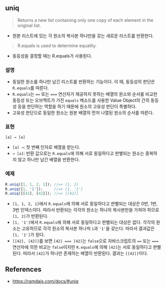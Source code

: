 ## uniq
> Returns a new list containing only one copy of each element in the original list.
- 원본 리스트에 있는 각 원소의 복사본 하나만을 갖는 새로운 리스트를 반환한다.

> R.equals is used to determine equality.
- 동등성을 결정할 때는 R.equals가 사용된다.

### 설명
- 동일한 원소를 하나만 남긴 리스트를 반환하는 기능이다. 이 때, 동등성의 판단은 `R.equals`를 따른다.
- `R.equals`는 `==` 또는 `===` 연산자가 제공하지 못하는 배열의 원소와 순서를 비교한 동등성 또는 오브젝트가 가진 `equals` 메소드를 사용한 Value Object의 간의 동등성 등을 판단하는 역할을 하기 때문에 원소의 고유성 판단이 특별하다.
- 고유성 판단으로 동일한 원소는 원본 배열의 먼저 나열된 원소의 순서를 따른다.

### 표현
```
[a] → [a]
```
- `[a] →`: 첫 번째 인자로 배열을 받는다.
- `→ [a]`: 반환 값으로는 `R.equals`에 의해 서로 동일하다고 판별되는 원소는 중복하지 않고 하나만 남긴 배열을 반환한다.

### 예제
```js
R.uniq([1, 1, 2, 1]); //=> [1, 2]
R.uniq([1, '1']);     //=> [1, '1']
R.uniq([[42], [42]]); //=> [[42]]
```
- `[1, 1, 2, 1]`에서 `R.equals`에 의해 서로 동일하다고 판별되는 대상은 0번, 1번, 3번 인덱스이다. 따라서 반환되는 각각의 원소는 하나의 복사본만을 가져야 하므로 `[1, 2]`가 반환된다.
- `[1, '1']`에서 `R.equals`에 의해 서로 동일하다고 판별되는 대상은 없다. 각각의 원소는 고유하므로 각각 원소의 복사본 하나씩 `1`과 `'1'`을 갖는다. 따라서 결과값은 `[1, '1']`가 된다.
- `[[42], [42]]`를 보면 `[42] === [42]`는 `false`으로 자바스크립트의 `==` 또는 `===` 연산자에 의한 비교는 `false`이지만 `R.equals`에 의해 `[42]`는 서로 동일하다고 판별된다. 따라서 `[42]`가 하나만 존재하는 배열이 반환된다. 결과는 `[[42]]`이다.

## References
- https://ramdajs.com/docs/#uniq
